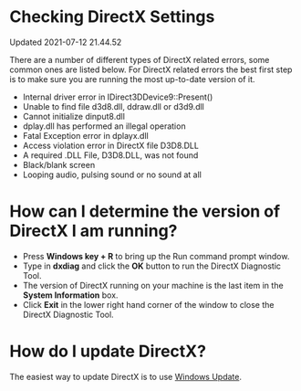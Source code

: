 # Checking DirectX Settings
Updated 2021-07-12 21.44.52

There are a number of different types of DirectX related errors, some common ones are listed below. For DirectX related errors the best first step is to make sure you are running the most up-to-date version of it.  

* Internal driver error in IDirect3DDevice9::Present()
* Unable to find file d3d8.dll, ddraw.dll or d3d9.dll
* Cannot initialize dinput8.dll
* dplay.dll has performed an illegal operation
* Fatal Exception error in dplayx.dll
* Access violation error in DirectX file D3D8.DLL
* A required .DLL File, D3D8.DLL, was not found
* Black/blank screen
* Looping audio, pulsing sound or no sound at all

  
  
# How can I determine the version of DirectX I am running?

* Press **Windows key + R** to bring up the Run command prompt window.
* Type in **dxdiag** and click the **OK** button to run the DirectX Diagnostic Tool.
* The version of DirectX running on your machine is the last item in the **System Information** box.
* Click **Exit** in the lower right hand corner of the window to close the DirectX Diagnostic Tool.

  
  
# How do I update DirectX?
The easiest way to update DirectX is to use [Windows Update](https://support.microsoft.com/en-us/windows/windows-update-faq-8a903416-6f45-0718-f5c7-375e92dddeb2).